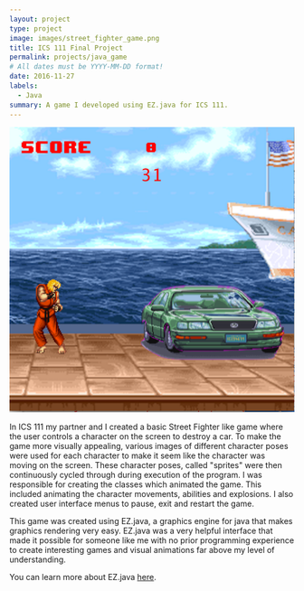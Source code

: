 ```yaml
---
layout: project
type: project
image: images/street_fighter_game.png
title: ICS 111 Final Project
permalink: projects/java_game
# All dates must be YYYY-MM-DD format!
date: 2016-11-27
labels:
  - Java
summary: A game I developed using EZ.java for ICS 111.
---
```


  <img class="ui medium rounded imag" src="../images/street_fighter_game.png">
  

In ICS 111 my partner and I created a basic Street Fighter like game where the user controls a character on the screen to destroy a car. To make the game more visually appealing, various images of different character poses were used for each character to make it seem like the character was moving on the screen. These character poses, called "sprites" were then continuously  cycled through during execution of the program. I was responsible for creating the classes which animated the game. This included animating the character movements, abilities and explosions. I also created user interface menus to pause, exit and restart the game. 

This game was created using EZ.java, a graphics engine for java that makes graphics rendering very easy. EZ.java was a very helpful interface that made it possible for someone like me with no prior programming experience to create interesting games and visual animations far above my level of understanding. 

You can learn more about EZ.java [here](http://www2.hawaii.edu/~dylank/ics111/).


